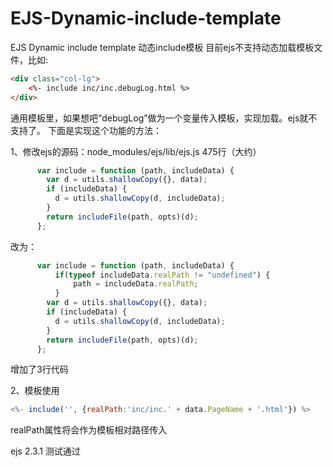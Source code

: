 # EJS-Dynamic-include-template
EJS Dynamic include template
动态include模板
目前ejs不支持动态加载模板文件，比如:

```html
<div class="col-lg">
	<%- include inc/inc.debugLog.html %>
</div>
```

通用模板里，如果想吧“debugLog”做为一个变量传入模板，实现加载。ejs就不支持了。
下面是实现这个功能的方法：


1、修改ejs的源码：node_modules/ejs/lib/ejs.js
475行（大约）
```js
      var include = function (path, includeData) {
        var d = utils.shallowCopy({}, data);
        if (includeData) {
          d = utils.shallowCopy(d, includeData);
        }
        return includeFile(path, opts)(d);
      };
```
改为：
```js
      var include = function (path, includeData) {
	      if(typeof includeData.realPath != "undefined") {
		      path = includeData.realPath;
	      }
        var d = utils.shallowCopy({}, data);
        if (includeData) {
          d = utils.shallowCopy(d, includeData);
        }
        return includeFile(path, opts)(d);
      };
```
增加了3行代码

2、模板使用
```js
<%- include('', {realPath:'inc/inc.' + data.PageName + '.html'}) %>
```
realPath属性将会作为模板相对路径传入

ejs 2.3.1  测试通过
